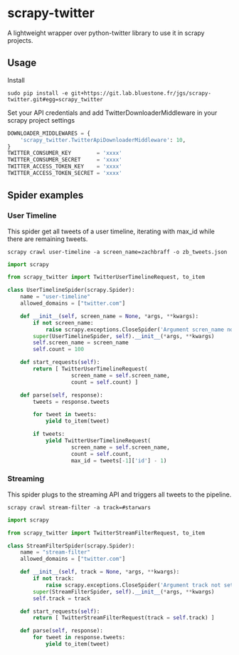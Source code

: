 # scrapy-twitter

A lightweight wrapper over python-twitter library to use it in scrapy projects.

## Usage

Install

    sudo pip install -e git+https://git.lab.bluestone.fr/jgs/scrapy-twitter.git#egg=scrapy_twitter

Set your API credentials and add TwitterDownloaderMiddleware in your scrapy project settings

```python
DOWNLOADER_MIDDLEWARES = { 
    'scrapy_twitter.TwitterApiDownloaderMiddleware': 10,
}
TWITTER_CONSUMER_KEY        = 'xxxx'
TWITTER_CONSUMER_SECRET     = 'xxxx'
TWITTER_ACCESS_TOKEN_KEY    = 'xxxx'
TWITTER_ACCESS_TOKEN_SECRET = 'xxxx'
```

## Spider examples


### User Timeline

This spider get all tweets of a user timeline, iterating with max_id while there are remaining tweets.

    scrapy crawl user-timeline -a screen_name=zachbraff -o zb_tweets.json

```python
import scrapy

from scrapy_twitter import TwitterUserTimelineRequest, to_item

class UserTimelineSpider(scrapy.Spider):
    name = "user-timeline"
    allowed_domains = ["twitter.com"]

    def __init__(self, screen_name = None, *args, **kwargs):
        if not screen_name:
            raise scrapy.exceptions.CloseSpider('Argument scren_name not set.')
        super(UserTimelineSpider, self).__init__(*args, **kwargs)
        self.screen_name = screen_name
        self.count = 100

    def start_requests(self):
        return [ TwitterUserTimelineRequest(
                    screen_name = self.screen_name, 
                    count = self.count) ]

    def parse(self, response):
        tweets = response.tweets

        for tweet in tweets:
            yield to_item(tweet)

        if tweets:
            yield TwitterUserTimelineRequest(
                    screen_name = self.screen_name, 
                    count = self.count,
                    max_id = tweets[-1]['id'] - 1) 
```

### Streaming

This spider plugs to the streaming API and triggers all tweets to the pipeline.

    scrapy crawl stream-filter -a track=#starwars

```python
import scrapy

from scrapy_twitter import TwitterStreamFilterRequest, to_item

class StreamFilterSpider(scrapy.Spider):
    name = "stream-filter"
    allowed_domains = ["twitter.com"]

    def __init__(self, track = None, *args, **kwargs):
        if not track:
            raise scrapy.exceptions.CloseSpider('Argument track not set.')
        super(StreamFilterSpider, self).__init__(*args, **kwargs)
        self.track = track

    def start_requests(self):
        return [ TwitterStreamFilterRequest(track = self.track) ]

    def parse(self, response):
        for tweet in response.tweets:
            yield to_item(tweet)
```